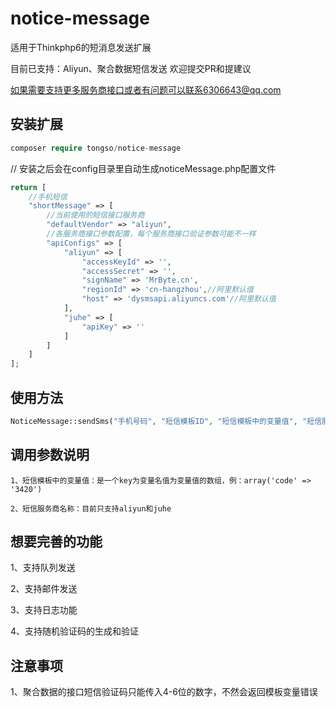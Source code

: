 # notice-message
适用于Thinkphp6的短消息发送扩展

目前已支持：Aliyun、聚合数据短信发送
欢迎提交PR和提建议

如果需要支持更多服务商接口或者有问题可以联系6306643@qq.com

## 安装扩展
```php
composer require tongso/notice-message
```

// 安装之后会在config目录里自动生成noticeMessage.php配置文件

```php
return [
    //手机短信
    "shortMessage" => [
        //当前使用的短信接口服务商
        "defaultVendor" => "aliyun",
        //各服务商接口参数配置，每个服务商接口验证参数可能不一样
        "apiConfigs" => [
            "aliyun" => [
                "accessKeyId" => '',
                "accessSecret" => '',
                "signName" => 'MrByte.cn',
                "regionId" => 'cn-hangzhou',//阿里默认值
                "host" => 'dysmsapi.aliyuncs.com'//阿里默认值
            ],
            "juhe" => [
                "apiKey" => ''
            ]
        ]
    ]
];
```

## 使用方法
```php
NoticeMessage::sendSms("手机号码", "短信模板ID", "短信模板中的变量值", "短信服务商名称");
```

## 调用参数说明

    1、短信模板中的变量值：是一个key为变量名值为变量值的数组，例：array('code' => '3420')
    
    2、短信服务商名称：目前只支持aliyun和juhe

## 想要完善的功能
   
   1、支持队列发送
   
   2、支持邮件发送
   
   3、支持日志功能
   
   4、支持随机验证码的生成和验证 
   
## 注意事项
   1、聚合数据的接口短信验证码只能传入4-6位的数字，不然会返回模板变量错误